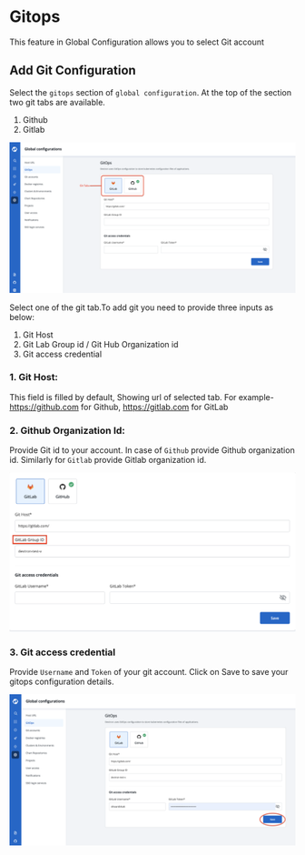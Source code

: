 # Gitops

This feature in Global Configuration allows you to select Git account


## Add Git Configuration

Select the `gitops` section of `global configuration`. At the top of the section two git tabs are available.

1. Github
2. Gitlab

![](../../.gitbook/assets/gc-gitops-tab.png)

Select one of the git tab.To add git you need to provide three inputs as below:
1. Git Host
2. Git Lab Group id / Git Hub Organization id
3. Git access credential

### 1. Git Host: 

This field is filled by default, Showing url of selected tab. For example- https://github.com for Github, https://gitlab.com for GitLab

### 2. Github Organization Id:

Provide Git id to your account. In case of `Github` provide Github organization id. Similarly for `Gitlab`
provide Gitlab organization id.

![](../../.gitbook/assets/gc-gitops-id.png)

### 3. Git access credential

Provide `Username` and `Token` of your git account. Click on Save to save your gitops configuration details.
 

![](../../.gitbook/assets/gc-gitops-save.png)
